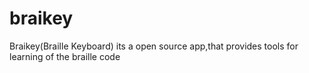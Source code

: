 # braikey
Braikey(Braille Keyboard) its a open source app,that provides tools for learning of the braille code
